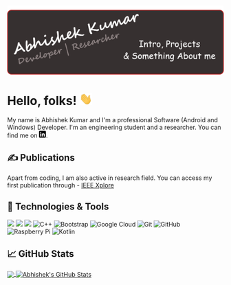 ![Header](https://github.com/Abhi73017/Abhi73017/blob/master/readme_header.png "Header")

# Hello, folks! <img src="https://github.com/Abhi73017/Abhi73017/blob/master/wave.gif" width="30px">

My name is Abhishek Kumar and I'm a professional Software (Android and Windows) Developer. I'm an engineering student and a researcher. You can find me on [![LinkedIn][1.1]][1].

## &#x270d; Publications

Apart from coding, I am also active in research field. You can access my first publication through -  [IEEE Xplore](https://ieeexplore.ieee.org/document/9170705)

## 🔧 Technologies & Tools
![](https://img.shields.io/badge/OS-Linux-informational?style=flat&logo=linux&logoColor=white&color=2bbc8a)
![](https://img.shields.io/badge/Editor-IntelliJ_IDEA-informational?style=flat&logo=intellij-idea&logoColor=white&color=2bbc8a)
![](https://img.shields.io/badge/Code-Python-informational?style=flat&logo=python&logoColor=white&color=2bbc8a)
![C++](https://img.shields.io/badge/-C++-00599C?style=flat-square&logo=c)
![Bootstrap](https://img.shields.io/badge/-Bootstrap-563D7C?style=flat-square&logo=bootstrap)
![Google Cloud](https://img.shields.io/badge/Google%20Cloud-black?style=flat-square&logo=google-cloud)
![Git](https://img.shields.io/badge/-Git-black?style=flat-square&logo=git)
![GitHub](https://img.shields.io/badge/-GitHub-181717?style=flat-square&logo=github)
![Raspberry Pi](https://img.shields.io/badge/-Raspberry%20Pi-C51A4A?style=flat-square&logo=Raspberry-Pi)
![Kotlin](https://img.shields.io/badge/-kotlin-006a71?style=plastic&logo=kotlin)


## &#x1f4c8; GitHub Stats

<a href="https://github.com/Abhi73017/Abhi73017">
  <img align="center" src="https://github-readme-stats.vercel.app/api/top-langs/?username=Abhi73017&hide=java,html&title_color=ffffff&text_color=c9cacc&icon_color=2bbc8a&bg_color=1d1f21" />
</a>
<a href="https://github.com/Abhi73017/Abhi73017">
  <img align="center" src="https://github-readme-stats.vercel.app/api?username=Abhi73017&show_icons=true&line_height=27&count_private=true&title_color=ffffff&text_color=c9cacc&icon_color=2bbc8a&bg_color=1d1f21" alt="Abhishek's GitHub Stats" />
</a>

[1.1]: https://github.com/Abhi73017/Abhi73017/blob/master/linkedin-3-16.png


<!-- links to your social media accounts -->

[1]: https://www.linkedin.com/in/abhishek-kumar-73017

